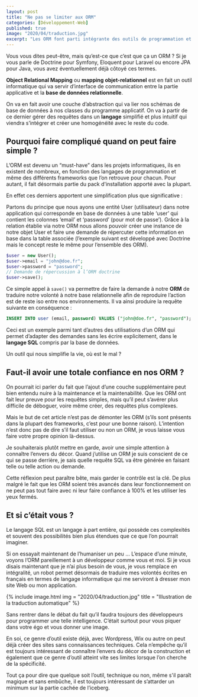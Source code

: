 ```yaml
---
layout: post
title: "Ne pas se limiter aux ORM"
categories: [Développement-Web]
published: true
image: "2020/04/traduction.jpg"
excerpt: "Les ORM font parti intégrante des outils de programmation et gèrent la communication avec la base de données. On peut donc avoir une confiance aveugle en eux ?"
--- 
```


Vous vous dites peut-être, mais qu’est-ce que c’est que ça un ORM ? 
Si je vous parle de Doctrine pour Symfony, Eloquent pour Laravel ou encore JPA pour Java, vous avez éventuellement déjà côtoyé ces termes. 

**Object Relational Mapping** ou **mapping objet-relationnel** est en fait un outil informatique qui va servir d’interface de communication entre la partie applicative et la **base de données relationnelle**. 

On va en fait avoir une couche d’abstraction qui va lier nos schémas de base de données à nos classes du programme applicatif. On va à partir de ce dernier gérer des requêtes dans un **langage** simplifié et plus intuitif qui viendra s’intégrer et créer une homogénéité avec le reste du code. 

## Pourquoi faire compliqué quand on peut faire simple ? 

L’ORM est devenu un “must-have” dans les projets informatiques, ils en existent de nombreux, en fonction des langages de programmation et même des différents frameworks que l’on retrouve pour chacun. Pour autant, il fait désormais partie du pack d'installation apporté avec la plupart. 

En effet ces derniers apportent une simplification plus que significative : 

Partons du principe que nous ayons une entité User (utilisateur) dans notre application qui corresponde en base de données à une table ‘user’ qui contient les colonnes ‘email’ et ‘password’ (pour mot de passe’). Grâce à la relation établie via notre ORM nous allons pouvoir créer une instance de notre objet User et faire une demande de répercuter cette information en base dans la table associée (l’exemple suivant est développé avec Doctrine mais le concept reste le même pour l’ensemble des ORM).

```php
$user = new User();
$user->email = "john@doe.fr";
$user->password = "password";
// Demande de répercussion à l’ORM doctrine
$user->save();
```
Ce simple appel à `save()` va permettre de faire la demande à notre **ORM** de traduire notre volonté à notre base relationnelle afin de reproduire l’action est de reste iso entre nos environnements. Il va ainsi produire la requête suivante en conséquence :

```sql
INSERT INTO user (email, password) VALUES ("john@doe.fr", "password");
```
Ceci est un exemple parmi tant d’autres des utilisations d’un ORM qui permet d’adapter des demandes sans les écrire explicitement, dans le **langage SQL** compris par la base de données. 

Un outil qui nous simplifie la vie, où est le mal ? 

## Faut-il avoir une totale confiance en nos ORM  ?

On pourrait ici parler du fait que l’ajout d’une couche supplémentaire peut bien entendu nuire à la maintenance et la maintenabilité. Que les ORM ont fait leur preuve pour les requêtes simples, mais qu’il peut s’avérer plus difficile de déboguer, voire même créer, des requêtes plus complexes. 

Mais le but de cet article n’est pas de démonter les ORM (s’ils sont présents dans la plupart des frameworks, c’est pour une bonne raison). L’intention n’est donc pas de dire s’il faut utiliser ou non un ORM, je vous laisse vous faire votre propre opinion là-dessus. 

Je souhaiterais plutôt mettre en garde, avoir une simple attention à connaître l’envers du décor. Quand j’utilise un ORM je suis conscient de ce qui se passe derrière, je sais quelle requête SQL va être générée en faisant telle ou telle action ou demande. 

Cette réflexion peut paraître bête, mais garder le contrôle est la clé. De plus malgré le fait que les ORM soient très avancés dans leur fonctionnement on ne peut pas tout faire avec ni leur faire confiance à 100% et les utiliser les yeux fermés. 

## Et si c’était vous ? 

Le langage SQL est un langage à part entière, qui possède ces complexités et souvent des possibilités bien plus étendues que ce que l’on pourrait imaginer. 

Si on essayait maintenant de l’humaniser un peu … L’espace d’une minute, voyons l’ORM pareillement à un développeur comme vous et moi. 
Si je vous disais maintenant que je n’ai plus besoin de vous, je vous remplace en intégralité, un robot permet désormais de traduire mes volontés écrites en français en termes de langage informatique qui me serviront à dresser mon site Web ou mon application. 

{% include image.html img = "2020/04/traduction.jpg" title = "Illustration de la traduction automatique" %}

Sans rentrer dans le débat du fait qu’il faudra toujours des développeurs pour programmer une telle intelligence. C’était surtout pour vous piquer dans votre égo et vous donner une image. 

En soi, ce genre d’outil existe déjà, avec Wordpress, Wix ou autre on peut déjà créer des sites sans connaissances techniques. Cela n’empêche qu’il est toujours intéressant de connaître l’envers du décor de la construction et également que ce genre d’outil atteint vite ses limites lorsque l’on cherche de la spécificité. 

Tout ça pour dire que quelque soit l’outil, technique ou non, même s'il paraît magique et sans embûche, il est toujours intéressant de s’attarder un minimum sur la partie cachée de l’iceberg. 
  

